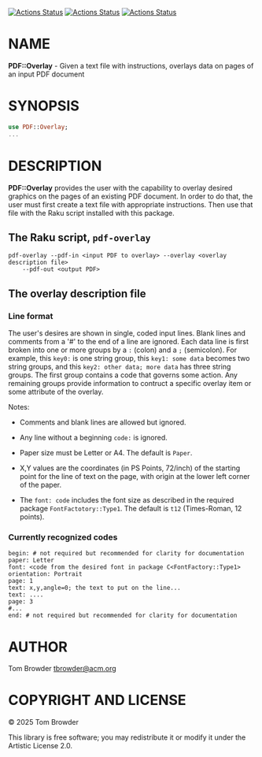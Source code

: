 [![Actions Status](https://github.com/tbrowder/PDF-Overlay/actions/workflows/linux.yml/badge.svg)](https://github.com/tbrowder/PDF-Overlay/actions) [![Actions Status](https://github.com/tbrowder/PDF-Overlay/actions/workflows/macos.yml/badge.svg)](https://github.com/tbrowder/PDF-Overlay/actions) [![Actions Status](https://github.com/tbrowder/PDF-Overlay/actions/workflows/windows.yml/badge.svg)](https://github.com/tbrowder/PDF-Overlay/actions)

NAME
====

**PDF::Overlay** - Given a text file with instructions, overlays data on pages of an input PDF document

SYNOPSIS
========

```raku
use PDF::Overlay;
...
```

DESCRIPTION
===========

**PDF::Overlay** provides the user with the capability to overlay desired graphics on the pages of an existing PDF document. In order to do that, the user must first create a text file with appropriate instructions. Then use that file with the Raku script installed with this package.

The Raku script, `pdf-overlay`
------------------------------

    pdf-overlay --pdf-in <input PDF to overlay> --overlay <overlay description file> 
        --pdf-out <output PDF>

The overlay description file
----------------------------

### Line format

The user's desires are shown in single, coded input lines. Blank lines and comments from a '#' to the end of a line are ignored. Each data line is first broken into one or more groups by a `:` (colon) and a `;` (semicolon). For example, this `key0:` is one string group, this `key1: some data` becomes two string groups, and this `key2: other data; more data` has three string groups. The first group contains a code that governs some action. Any remaining groups provide information to contruct a specific overlay item or some attribute of the overlay. 

Notes:

  * Comments and blank lines are allowed but ignored.

  * Any line without a beginning `code:` is ignored.

  * Paper size must be Letter or A4. The default is `Paper`.

  * X,Y values are the coordinates (in PS Points, 72/inch) of the starting point for the line of text on the page, with origin at the lower left corner of the paper. 

  * The `font: code` includes the font size as described in the required package `FontFactotory::Type1`. The default is `t12` (Times-Roman, 12 points).

### Currently recognized codes

    begin: # not required but recommended for clarity for documentation
    paper: Letter
    font: <code from the desired font in package C<FontFactory::Type1>
    orientation: Portrait
    page: 1
    text: x,y,angle=0; the text to put on the line...
    text: ....
    page: 3
    #...
    end: # not required but recommended for clarity for documentation

AUTHOR
======

Tom Browder <tbrowder@acm.org>

COPYRIGHT AND LICENSE
=====================

© 2025 Tom Browder

This library is free software; you may redistribute it or modify it under the Artistic License 2.0.

